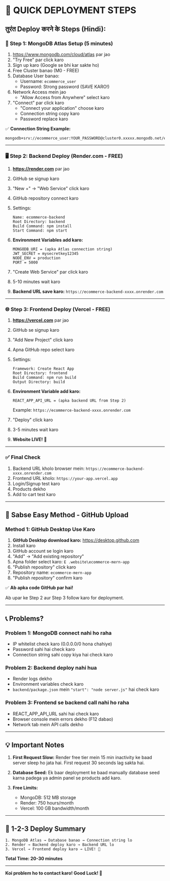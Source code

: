 # 🚀 QUICK DEPLOYMENT STEPS

## तुरंत Deploy करने के Steps (Hindi):

### 📱 Step 1: MongoDB Atlas Setup (5 minutes)
1. https://www.mongodb.com/cloud/atlas par jao
2. "Try Free" par click karo
3. Sign up karo (Google se bhi kar sakte ho)
4. Free Cluster banao (M0 - FREE)
5. Database User banao:
   - Username: `ecommerce_user`
   - Password: Strong password (SAVE KARO!)
6. Network Access mein jao
   - "Allow Access from Anywhere" select karo
7. "Connect" par click karo
   - "Connect your application" choose karo
   - Connection string copy karo
   - Password replace karo

✅ **Connection String Example:**
```
mongodb+srv://ecommerce_user:YOUR_PASSWORD@cluster0.xxxxx.mongodb.net/ecommerce
```

---

### 🖥️ Step 2: Backend Deploy (Render.com - FREE)

1. **https://render.com** par jao
2. GitHub se signup karo
3. "New +" → "Web Service" click karo
4. GitHub repository connect karo
5. Settings:
   ```
   Name: ecommerce-backend
   Root Directory: backend
   Build Command: npm install
   Start Command: npm start
   ```

6. **Environment Variables add karo:**
   ```
   MONGODB_URI = (apka Atlas connection string)
   JWT_SECRET = mysecretkey12345
   NODE_ENV = production
   PORT = 5000
   ```

7. "Create Web Service" par click karo
8. 5-10 minutes wait karo
9. **Backend URL save karo:** `https://ecommerce-backend-xxxx.onrender.com`

---

### 🌐 Step 3: Frontend Deploy (Vercel - FREE)

1. **https://vercel.com** par jao
2. GitHub se signup karo
3. "Add New Project" click karo
4. Apna GitHub repo select karo
5. Settings:
   ```
   Framework: Create React App
   Root Directory: frontend
   Build Command: npm run build
   Output Directory: build
   ```

6. **Environment Variable add karo:**
   ```
   REACT_APP_API_URL = (apka backend URL from Step 2)
   ```
   Example: `https://ecommerce-backend-xxxx.onrender.com`

7. "Deploy" click karo
8. 3-5 minutes wait karo
9. **Website LIVE! 🎉**

---

### ✅ Final Check

1. Backend URL kholo browser mein: `https://ecommerce-backend-xxxx.onrender.com`
2. Frontend URL kholo: `https://your-app.vercel.app`
3. Login/Signup test karo
4. Products dekho
5. Add to cart test karo

---

## 🎯 Sabse Easy Method - GitHub Upload

### Method 1: GitHub Desktop Use Karo

1. **GitHub Desktop download karo:** https://desktop.github.com
2. Install karo
3. GitHub account se login karo
4. "Add" → "Add existing repository"
5. Apna folder select karo: `E .website\ecommerce-mern-app`
6. "Publish repository" click karo
7. Repository name: `ecommerce-mern-app`
8. "Publish repository" confirm karo

✅ **Ab apka code GitHub par hai!**

Ab upar ke Step 2 aur Step 3 follow karo for deployment.

---

## 📞 Problems?

### Problem 1: MongoDB connect nahi ho raha
- IP whitelist check karo (0.0.0.0/0 hona chahiye)
- Password sahi hai check karo
- Connection string sahi copy kiya hai check karo

### Problem 2: Backend deploy nahi hua
- Render logs dekho
- Environment variables check karo
- `backend/package.json` mein `"start": "node server.js"` hai check karo

### Problem 3: Frontend se backend call nahi ho raha
- REACT_APP_API_URL sahi hai check karo
- Browser console mein errors dekho (F12 dabao)
- Network tab mein API calls dekho

---

## 💡 Important Notes

1. **First Request Slow:** Render free tier mein 15 min inactivity ke baad server sleep ho jata hai. First request 30 seconds lag sakta hai.

2. **Database Seed:** Ek baar deployment ke baad manually database seed karna padega ya admin panel se products add karo.

3. **Free Limits:**
   - MongoDB: 512 MB storage
   - Render: 750 hours/month
   - Vercel: 100 GB bandwidth/month

---

## 🚀 1-2-3 Deploy Summary

```
1. MongoDB Atlas → Database banao → Connection string lo
2. Render → Backend deploy karo → Backend URL lo  
3. Vercel → Frontend deploy karo → LIVE! 🎉
```

**Total Time: 20-30 minutes**

---

**Koi problem ho to contact karo! Good Luck! 🚀**
